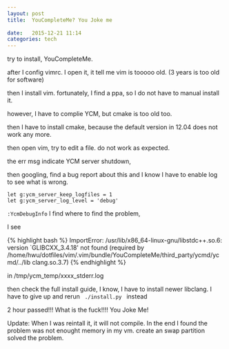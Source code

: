 ```yaml
---
layout: post
title:  YouCompleteMe? You Joke me
 
date:   2015-12-21 11:14 
categories: tech 
---
```

try to install, YouCompleteMe.

after I config vimrc. I open it, it tell me vim is tooooo old. (3 years is too old for software)

then I install vim. fortunately, I find a ppa, so I do not have to manual install it.

however, I have to complie YCM, but cmake is too old too.

then I have to install cmake, because the default version in 12.04 does not work any more. 

then open vim, try to edit a file. do not work as expected.

the err msg  indicate YCM server shutdown,

then googling, find a bug report about this and I know I have to
enable log to see what is wrong.

    let g:ycm_server_keep_logfiles = 1   
    let g:ycm_server_log_level = 'debug'


<code>:YcmDebugInfo</code> I find where to find the problem,

I see

{% highlight bash %}
ImportError: /usr/lib/x86_64-linux-gnu/libstdc++.so.6: version `GLIBCXX_3.4.18' not found (required by /home/hwu/dotfiles/vim/.vim/bundle/YouCompleteMe/third_party/ycmd/ycmd/../lib    clang.so.3.7)
{% endhighlight %}

in /tmp/ycm_temp/xxxx_stderr.log

then check the full install guide, I know, I have to install newer libclang. I have to give up and rerun
<code> ./install.py </code> instead


2 hour passed!!! What is the fuck!!!! You Joke Me!



Update: When I was reintall it, it will not compile. In the end I found the problem was not enought memory in my vm. 
create an swap partition solved the problem.

